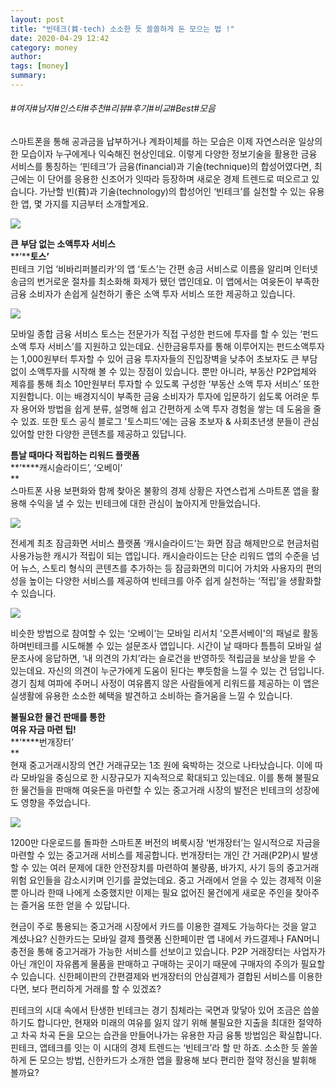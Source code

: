 ```yaml
---
layout: post
title: "빈테크(貧·tech) 소소한 듯 쏠쏠하게 돈 모으는 법 !"
date: 2020-04-29 12:42
category: money
author: 
tags: [money]
summary: 
---
```


###### #여자#남자#인스타#추천#리뷰#후기#비교#Best#모음


스마트폰을 통해 공과금을 납부하거나 계좌이체를 하는 모습은 이제 자연스러운 일상의 한 모습이자 누구에게나 익숙해진 현상인데요. 이렇게 다양한 정보기술을 활용한 금융 서비스를 통칭하는  ‘핀테크’가 금융(financial)과 기술(technique)의 합성어였다면, 최근에는 이 단어를 응용한 신조어가 잇따라 등장하며 새로운 경제 트렌드로 떠오르고 있습니다. 가난할 빈(貧)과 기술(technology)의 합성어인  ‘빈테크’를 실천할 수 있는 유용한 앱, 몇 가지를 지금부터 소개할게요.  
  

![](https://post-phinf.pstatic.net/MjAxOTAzMjJfMTYy/MDAxNTUzMjIwNTAyNzUw.1YUNdYoQ5i9gjGnu_RRPZoRAQ7G70Uh3Ovgn_NQP1rQg.JhMg1biV1FTcl2KuxEw52X7sHT0z6bm7hBddypISU2Ig.JPEG/%EB%B9%88%ED%85%8C%ED%81%AC_%ED%83%80%EC%9D%B4%ED%8B%80.jpg?type=w1200)

  
  
**큰 부담 없는 소액투자 서비스**  
**‘****토스’**  
핀테크 기업  ‘비바리퍼블리카’의 앱  ‘토스’는 간편 송금 서비스로 이름을 알리며 인터넷 송금의 번거로운 절차를 최소화해 화제가 됐던 앱인데요. 이 앱에서는 여윳돈이 부족한 금융 소비자가 손쉽게 실천하기 좋은 소액 투자 서비스 또한 제공하고 있습니다.  
  

![](https://post-phinf.pstatic.net/MjAxOTAzMjVfMTY2/MDAxNTUzNDk0MjEzNTc4.DVhRVPBSYnoUvUJ8Aa668iWQFIn52fw3Q2NpCqFS2D0g.FW-2Atd9S3DZdKLQXD37RYevA3raqQLe8DrSL3X2Kb4g.JPEG/%ED%86%A0%EC%8A%A4.jpg?type=w1200)

  
모바일 종합 금융 서비스 토스는 전문가가 직접 구성한 펀드에 투자를 할 수 있는  ‘펀드 소액 투자 서비스’를 지원하고 있는데요. 신한금융투자를 통해 이루어지는 펀드소액투자는  1,000원부터 투자할 수 있어 금융 투자자들의 진입장벽을 낮추어 초보자도 큰 부담 없이 소액투자를 시작해 볼 수 있는 장점이 있습니다. 뿐만 아니라, 부동산 P2P업체와 제휴를 통해 최소  10만원부터 투자할 수 있도록 구성한  ‘부동산 소액 투자 서비스’ 또한 지원합니다. 이는 배경지식이 부족한 금융 소비자가 투자에 입문하기 쉽도록 어려운 투자 용어와 방법을 쉽게 분류, 설명해 쉽고 간편하게 소액 투자 경험을 쌓는 데 도움을 줄 수 있죠. 또한 토스 공식 블로그  '토스피드'에는 금융 초보자 & 사회초년생 분들이 관심 있어할 만한 다양한 콘텐츠를 제공하고 있답니다.  
  
  
**틈날 때마다 적립하는 리워드 플랫폼**  
**‘****캐시슬라이드’, ‘오베이’  
**  
스마트폰 사용 보편화와 함께 찾아온 불황의 경제 상황은 자연스럽게 스마트폰 앱을 활용해 수익을 낼 수 있는 빈테크에 대한 관심이 높아지게 만들었습니다.  
  

![](https://post-phinf.pstatic.net/MjAxOTAzMjVfMTk2/MDAxNTUzNDk0MzYyOTU3.1jP9e25-Y9WtIDm63S2ISizAR7LMNMuhReZwNROApXgg.e1WAIxcsRQbhwOkEHMzNnX3dedbLycArLxLEOPJ3hngg.JPEG/%EC%BA%90%EC%8B%9C%EC%8A%AC%EB%9D%BC%EC%9D%B4%EB%93%9C.jpg?type=w1200)

  
전세계 최초 잠금화면 서비스 플랫폼  ‘캐시슬라이드’는 화면 잠금 해제만으로 현금처럼 사용가능한 캐시가 적립이 되는 앱입니다. 캐시슬라이드는 단순 리워드 앱의 수준을 넘어 뉴스, 스토리 형식의 콘텐츠를 추가하는 등 잠금화면의 미디어 가치와 사용자의 편의성을 높이는 다양한 서비스를 제공하여 빈테크를 아주 쉽게 실천하는  ‘적립’을 생활화할 수 있습니다.  

![](https://post-phinf.pstatic.net/MjAxOTAzMjVfMjc1/MDAxNTUzNDk0MjMxNzE3.dn-gQ2wNeX0PWTPGuaKNWI6hHgV7L9xLs5Z1FJ7WX44g.YM7MDwrpJxkDZ4ehVkI32FKroTHcnZzSlTpOgiHStRgg.JPEG/%EC%98%A4%EB%B2%A0%EC%9D%B4.jpg?type=w1200)

  
비슷한 방법으로 참여할 수 있는  ‘오베이’는 모바일 리서치 '오픈서베이'의 패널로 활동하며빈테크를 시도해볼 수 있는 설문조사 앱입니다. 시간이  날  때마다 틈틈히 모바일 설문조사에 응답하면, ‘내 의견의 가치’라는 슬로건을 반영하듯 적립금을 보상을 받을 수 있는데요. 자신의 의견이 누군가에게 도움이 된다는 뿌듯함을 느낄 수 있는 건 덤입니다. 경기 침체 여파에 주머니 사정이 여유롭지 않은 사람들에게 리워드를 제공하는 이 앱은 실생활에 유용한 소소한 혜택을 발견하고 소비하는 즐거움을 느낄 수 있습니다.

  
  
**불필요한 물건 판매를 통한**  
**여유 자금 마련 팁!**  
**‘****번개장터’  
**  
현재 중고거래시장의 연간 거래규모는  1조 원에 육박하는 것으로 나타났습니다. 이에 따라 모바일을 중심으로 한 시장규모가 지속적으로 확대되고 있는데요. 이를 통해 불필요한 물건들을 판매해 여윳돈을 마련할 수 있는 중고거래 시장의 발전은 빈테크의 성장에도 영향을 주었습니다.  
  

![](https://post-phinf.pstatic.net/MjAxOTAzMjVfOTMg/MDAxNTUzNDk0MjQwMjMz.uIBQJJsr4q0ZPMeq7srBFEbG1dFWrnE8t3X2DQMj-S4g.ZHNU78qkJFa0M-iwcwgVkxTBD3k1lqZl8AKhibQ5M5kg.JPEG/%EB%B2%88%EA%B0%9C%EC%9E%A5%ED%84%B0.jpg?type=w1200)

  
1200만 다운로드를 돌파한 스마트폰 버전의 벼룩시장  ‘번개장터’는 일시적으로 자금을 마련할 수 있는 중고거래 서비스를 제공합니다. 번개장터는 개인 간 거래(P2P)시 발생할 수 있는 여러 문제에 대한 안전장치를 마련하여 불량품, 바가지, 사기 등의 중고거래 위험 요인들을 감소시키며 인기를 끌었는데요.  중고 거래에서 얻을 수 있는 경제적 이윤뿐 아니라 한때 나에게 소중했지만 이제는 필요 없어진 물건에게 새로운 주인을 찾아주는 즐거움 또한 얻을 수 있답니다.  
  
현금이 주로 통용되는 중고거래 시장에서 카드를 이용한 결제도 가능하다는 것을 알고 계셨나요? 신한카드는 모바일 결제 플랫폼 신한페이판 앱 내에서 카드결제나  FAN머니 충전을 통해 중고거래가 가능한 서비스를 선보이고 있습니다. P2P 거래장터는 사업자가 아닌 개인이 자유롭게 물품을 판매하고 구매하는 곳이기 때문에 구매자의 주의가 필요할 수 있습니다. 신한페이판의 간편결제와 번개장터의 안심결제가 결합된 서비스를 이용한다면, 보다 편리하게 거래를 할 수 있겠죠?  
  
  
핀테크의 시대 속에서 탄생한 빈테크는 경기 침체라는 국면과 맞닿아 있어 조금은 씁쓸하기도 합니다만, 현재와 미래의 여유를 잃지 않기 위해 불필요한 지출을 최대한 절약하고 차곡 차곡 돈을 모으는 습관을 만들어나가는 유용한 자금 융통 방법임은 확실합니다. 핀테크, 앱테크를 잇는 이 시대의 경제 트렌드는  ‘빈테크’라 할 만 하죠. 소소한 듯 쏠쏠하게 돈 모으는 방법, 신한카드가 소개한 앱을 활용해 보다 편리한 절약 정신을 발휘해 볼까요?